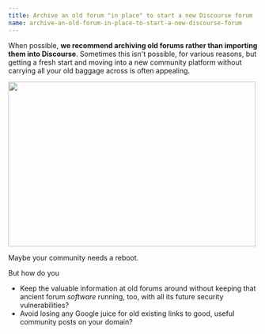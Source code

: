 ```yaml
---
title: Archive an old forum "in place" to start a new Discourse forum
name: archive-an-old-forum-in-place-to-start-a-new-discourse-forum
---
```


When possible, **we recommend archiving old forums rather than importing them into Discourse**. Sometimes this isn't possible, for various reasons, but getting a fresh start and moving into a new community platform without carrying all your old baggage across is often appealing. 

<img src="/uploads/default/3622/10362cd6ce4d8803.jpg" width="500" height="334"> 

Maybe your community needs a reboot.

But how do you 

- Keep the valuable information at old forums around without keeping that ancient forum *software* running, too, with all its future security vulnerabilities? 
- Avoid losing any Google juice for old existing links to good, useful community posts on your domain?